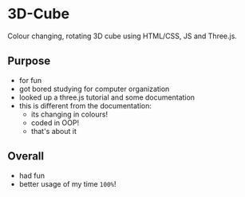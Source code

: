 # 3D-Cube
Colour changing, rotating 3D cube using HTML/CSS, JS and Three.js.

## Purpose
- for fun 
- got bored studying for computer organization
- looked up a three.js tutorial and some documentation
- this is different from the documentation:
  - its changing in colours!
  - coded in OOP!
  - that's about it

## Overall
- had fun
- better usage of my time `100%`!
